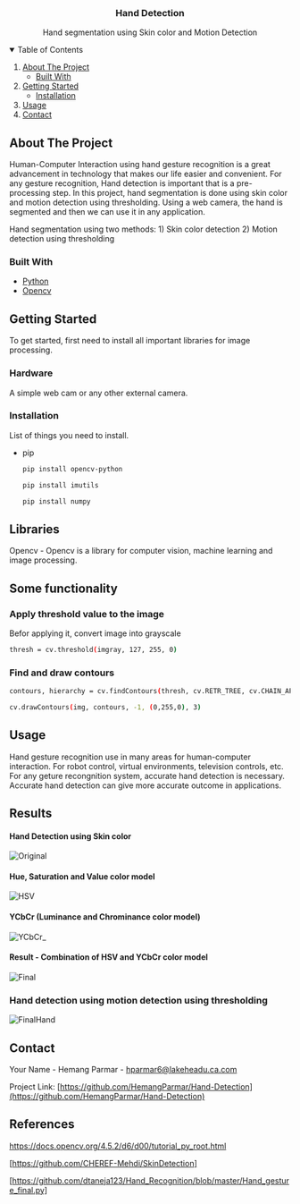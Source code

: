 <!-- PROJECT LOGO -->
<br />
<p align="center">
  <h3 align="center">Hand Detection</h3>

  <p align="center">
    Hand segmentation using Skin color and Motion Detection
    <br />
  </p>
</p>

<!-- TABLE OF CONTENTS -->
<details open="open">
  <summary>Table of Contents</summary>
  <ol>
    <li>
      <a href="#about-the-project">About The Project</a>
      <ul>
        <li><a href="#built-with">Built With</a></li>
      </ul>
    </li>
    <li>
      <a href="#getting-started">Getting Started</a>
      <ul>
        <li><a href="#installation">Installation</a></li>
      </ul>
    </li>
    <li><a href="#usage">Usage</a></li>
    <li><a href="#contact">Contact</a></li>
  </ol>
</details>



<!-- ABOUT THE PROJECT -->
## About The Project

Human-Computer Interaction using hand gesture recognition is a great advancement in technology that makes our life easier and convenient. For any gesture recognition, Hand detection is important that is a pre-processing step. In this project, hand segmentation is done using skin color and motion detection using thresholding. Using a web camera, the hand is segmented and then we can use it in any application. 

Hand segmentation using two methods: 1) Skin color detection 2) Motion detection using thresholding

### Built With

* [Python](https://www.python.org/)
* [Opencv](https://opencv.org/)

<!-- GETTING STARTED -->
## Getting Started

To get started, first need to install all important libraries for image processing. 

### Hardware

A simple web cam or any other external camera. 

### Installation

List of things you need to install.
* pip

  ```sh
  pip install opencv-python 
  ```
  ```sh
  pip install imutils
  ```
  ```sh
  pip install numpy
  ```
## Libraries

Opencv - Opencv is a library for computer vision, machine learning and image processing.

## Some functionality
### Apply threshold value to the image

Befor applying it, convert image into grayscale
```sh
thresh = cv.threshold(imgray, 127, 255, 0)
```
### Find and draw contours

```sh
contours, hierarchy = cv.findContours(thresh, cv.RETR_TREE, cv.CHAIN_APPROX_SIMPLE)
```

```sh
cv.drawContours(img, contours, -1, (0,255,0), 3)
```

<!-- USAGE EXAMPLES -->
## Usage

Hand gesture recognition use in many areas for human-computer interaction. For robot control, virtual environments, television controls, etc. For any geture recongnition system, accurate hand detection is necessary. Accurate hand detection can give more accurate outcome in applications. 

## Results

#### Hand Detection using Skin color

![Original](https://user-images.githubusercontent.com/77574279/129291577-cc314ea2-12ba-4bde-96b3-85eef7a1b4a3.jpg)

#### Hue, Saturation and Value color model

![HSV](https://user-images.githubusercontent.com/77574279/129238612-b716ac3b-d889-46cd-8473-36d1e5a389ca.jpg)

#### YCbCr (Luminance and Chrominance color model)
![YCbCr_](https://user-images.githubusercontent.com/77574279/129238674-44d13cb4-9dcc-4287-a3bb-aff4585116b7.jpg)

#### Result - Combination of HSV and YCbCr color model
![Final](https://user-images.githubusercontent.com/77574279/129238720-0c24c948-7b43-4e14-82d4-b8fb3443ab95.jpg)


### Hand detection using motion detection using thresholding

![FinalHand](https://user-images.githubusercontent.com/77574279/129291504-b88ea04b-41dc-4f17-99b8-dd5d7bf3ad0a.jpeg)


<!-- CONTACT -->
## Contact

Your Name - Hemang Parmar - hparmar6@lakeheadu.ca.com

Project Link: [https://github.com/HemangParmar/Hand-Detection](https://github.com/HemangParmar/Hand-Detection)


## References

https://docs.opencv.org/4.5.2/d6/d00/tutorial_py_root.html

[https://github.com/CHEREF-Mehdi/SkinDetection]

[https://github.com/dtaneja123/Hand_Recognition/blob/master/Hand_gesture_final.py]




